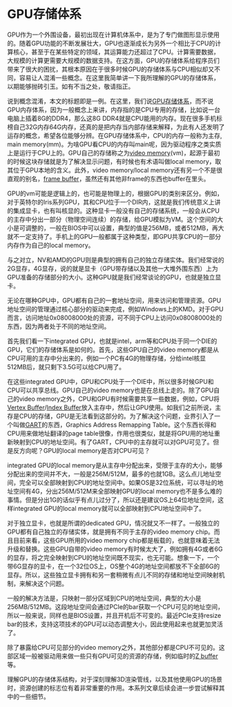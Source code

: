 # GPU存储体系

GPU作为一个外围设备，最初出现在计算机体系中，是为了专门做图形显示使用的。随着GPU功能的不断发展壮大，GPU也逐渐成长为另外一个相比于CPU的计算核心，甚至于在某些特定的领域，其运算能力还超过了CPU。计算需要数据，大规模的计算更需要大规模的数据支持。在这方面，GPU的存储体系给程序员们带来了很大的困扰，其根本原因在于很多时候GPU的存储体系与CPU相似却又不同，容易让人混淆一些概念。在这里我简单讲一下我所理解的GPU的存储体系，以期能够抛砖引玉。如有不当之处，敬请指正。

说到概念混淆，本文的标题即是一例。在这里，我们说[GPU存储体系](https://zhida.zhihu.com/search?content_id=6547177&content_type=Article&match_order=1&q=GPU存储体系&zhida_source=entity)，而不说GPU内存体系，因为一般概念上来讲，内存指的是CPU专用的存储，比如说一台电脑上插着8G的DDR4，那么这8G DDR4就是CPU能用的内存。现在很多手机标榜自己32G内存64G内存，还真的是把内存当内部存储来解释，为此有人还发明了运存的概念，希望各位能够分辨。在GPU存储体系中，CPU的内存一般称为主存, main memory(mm)。为啥GPU看CPU的内存叫main呢，因为驱动程序之类实质上是运行于CPU上的。GPU自己的存储称之为[video memory](https://zhida.zhihu.com/search?content_id=6547177&content_type=Article&match_order=1&q=video+memory&zhida_source=entity)(vm)，起源于最初的时候这块存储就是为了解决显示问题，有时候也有术语叫做local memory，取其位于GPU本地的含义。此外，video memory/local memory还有另一个不是很直观的别名，[frame buffer](https://zhida.zhihu.com/search?content_id=6547177&content_type=Article&match_order=1&q=frame+buffer&zhida_source=entity)，虽然还有其他非frame的东西也buffer在里头。

GPU的vm可能是逻辑上的，也可能是物理上的，根据GPU的类别来区分。例如，对于英特尔的Iris系列GPU，其和CPU位于一个DIR内，这就是我们传统意义上讲的集成显卡，也有叫核显的。这种显卡一般没有自己的存储系统，一般会从CPU的主存中分出一部分（物理空间连续）的存储，给GPU模拟为VM。这个空间的大小是可调整的，一般在BIOS中可以设置，典型的值是256MB，或者512MB，再大就不一定支持了。手机上的GPU一般都属于这种类型，即GPU共享CPU的一部分内存作为自己的local memory。

与之对立，NV和AMD的GPU则是典型的拥有自己的独立存储实体。我们经常说的2G显存，4G显存，说的就是显卡（GPU带存储以及其他一大堆外围东西）上为GPU准备的存储部分的大小。这种GPU就是我们经常谈论的GPU，也就是独立显卡。

无论在哪种GPU中，GPU都有自己的一套地址空间，用来访问和管理资源。GPU地址空间的管理通过核心部分的驱动来完成，例如Windows上的KMD。对于GPU而言，访问地址0x08008000处的资源，可不同于CPU上访问0x08008000处的东西，因为两者处于不同的地址空间。

首先我们看一下integrated GPU，也就是intel，arm等和CPU处于同一个DIE的GPU，它们的存储体系是如何的。首先，这些GPU自己的video memory都是从CPU可用的主存中分出来的，例如一个PC有4G的物理存储，分给intel核显512MB后，就只剩下3.5G可以给CPU用了。

在这些integrated GPU中，GPU和CPU处于一个DIE中，所以很多时候GPU和CPU可以共享总线。GPU自己的video memory也是在总线上走的。除了GPU自己的video memory之外，CPU和GPU有时候需要共享一些数据，例如，CPU将[Vertex Buffer](https://zhida.zhihu.com/search?content_id=6547177&content_type=Article&match_order=1&q=Vertex+Buffer&zhida_source=entity)/[Index Buffer](https://zhida.zhihu.com/search?content_id=6547177&content_type=Article&match_order=1&q=Index+Buffer&zhida_source=entity)放入主存中，然后让GPU使用。如我们之前所说，主存是CPU的存储，GPU是无法看到这部分的。为了解决这个问题，业界引入了一个叫做[GART](https://zhida.zhihu.com/search?content_id=6547177&content_type=Article&match_order=1&q=GART&zhida_source=entity)的东西，Graphics Address Remapping Table。这个东西长得和CPU用来做地址翻译的page table很像，作用也很类似，就是将GPU用的地址重新映射到CPU的地址空间。有了GART，CPU中的主存就可以对GPU可见了。但是反方向呢？GPU的local memory是否对CPU可见？

integrated GPU的local memory是从主存中分配出来，受限于主存的大小，能够分配出来的空间并不大，一般是256M/512M，最多的也就1GB。这么点儿地址空间，完全可以全部映射到CPU的地址空间中。如果OS是32位系统，可以寻址的地址空间有4G，分出256M/512M来全部映射GPU的local memory也不是多么难的事情。但是分出1G的话似乎有点儿过分了，所以还是建议OS上64位地址空间，这样integrated GPU的local memory就可以全部映射到CPU地址空间中了。

对于独立显卡，也就是所谓的dedicated GPU，情况就又不一样了。一般独立的GPU都有自己独立的存储实体，就是拥有不同于主存的video memory chip。而且目前来看，这些GPU所用的video memory chip都是板载的，也就意味着无法升级和替换。这些GPU自带的video memory有时候太大了，例如拥有4G或者6G的显存，将之完全映射到CPU的地址空间既不现实，也无可能。想象一下，一个带6G显存的显卡，在一个32位OS上，OS整个4G的地址空间都放不下全部6G的显存。所以，这些独立显卡拥有和另一套稍微有点儿不同的存储和地址空间映射机制，来解决这个问题。

一般的解决方法是，只映射一部分区域到CPU的地址空间，典型的大小是256MB/512MB。这段地址空间会通过PCIe的bar获取一个CPU可见的地址空间，所以一般来说，同样也是BIOS设置，并且开机后不可变的。最近PCIe支持resize bar的技术，支持这项技术的GPU可以动态调整大小，因此使用起来也就更加灵活了。

除了暴露给CPU可见部分的video memory之外，其他部分都是CPU不可见的。这部区域一般被驱动用来做一些只有GPU可见的资源的存储，例如临时的[Z buffer](https://zhida.zhihu.com/search?content_id=6547177&content_type=Article&match_order=1&q=Z+buffer&zhida_source=entity)等。

理解GPU的存储体系结构，对于深刻理解3D渲染管线，以及其他使用GPU的场景时，资源创建的标志位有着非常重要的作用。本系列文章后续会进一步尝试解释其中的一些细节。



